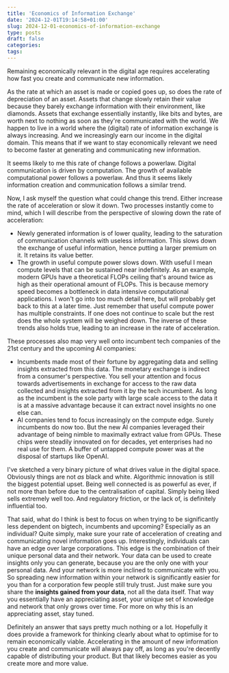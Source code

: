 ```yaml
---
title: 'Economics of Information Exchange'
date: '2024-12-01T19:14:58+01:00'
slug: 2024-12-01-economics-of-information-exchange
type: posts
draft: false
categories:
tags:
---
```


Remaining economically relevant in the digital age requires accelerating how fast you create and communicate new information.

<!--more-->

As the rate at which an asset is made or copied goes up, so does the rate of depreciation of an asset. Assets that change slowly retain their value because they barely exchange information with their environment, like diamonds. Assets that exchange essentially instantly, like bits and bytes, are worth next to nothing as soon as they're communicated with the world. We happen to live in a world where the (digital) rate of information exchange is always increasing. And we increasingly earn our income in the digital domain. This means that if we want to stay economically relevant we need to become faster at generating and communicating new information.

It seems likely to me this rate of change follows a powerlaw. Digital communication is driven by computation. The growth of available computational power follows a powerlaw. And thus it seems likely information creation and communication follows a similar trend.

Now, I ask myself the question what could change this trend. Either increase the rate of acceleration or slow it down. Two processes instantly come to mind, which I will describe from the perspective of slowing down the rate of acceleration:
- Newly generated information is of lower quality, leading to the saturation of communication channels with useless information. This slows down the exchange of useful information, hence putting a larger premium on it. It retains its value better.
- The growth in useful compute power slows down. With useful I mean compute levels that can be sustained near indefinitely. As an example, modern GPUs have a theoretical FLOPs ceiling that's around twice as high as their operational amount of FLOPs. This is because memory speed becomes a bottleneck in data intensive computational applications. I won't go into too much detail here, but will probably get back to this at a later time. Just remember that useful compute power has multiple constraints. If one does not continue to scale but the rest does the whole system will be weighed down.
The inverse of these trends also holds true, leading to an increase in the rate of acceleration.

These processes also map very well onto incumbent tech companies of the 21st century and the upcoming AI companies:
- Incumbents made most of their fortune by aggregating data and selling insights extracted from this data. The monetary exchange is indirect from a consumer's perspective. You sell your attention and focus towards advertisements in exchange for access to the raw data collected and insights extracted from it by the tech incumbent. As long as the incumbent is the sole party with large scale access to the data it is at a massive advantage because it can extract novel insights no one else can.
- AI companies tend to focus increasingly on the compute edge. Surely incumbents do now too. But the new AI companies leveraged their advantage of being nimble to maximally extract value from GPUs. These chips were steadily innovated on for decades, yet enterprises had no real use for them. A buffer of untapped compute power was at the disposal of startups like OpenAI.

I've sketched a very binary picture of what drives value in the digital space. Obviously things are not _as_ black and white. Algorithmic innovation is still the biggest potential upset. Being well connected is as powerful as ever, if not more than before due to the centralisation of capital. Simply being liked sells extremely well too. And regulatory friction, or the lack of, is definitely influential too.

That said, what do I think is best to focus on when trying to be significantly less dependent on bigtech, incumbents and upcoming? Especially as an individual? Quite simply, make sure your rate of acceleration of creating and communicating novel information goes up. Interestingly, individuals can have an edge over large corporations. This edge is the combination of their unique personal data and their network. Your data can be used to create insights only you can generate, because you are the only one with your personal data. And your network is more inclined to communicate with you. So spreading new information within your network is significantly easier for you than for a corporation few people still truly trust. Just make sure you share the __insights gained from your data__, not all the data itself. That way you essentially have an appreciating asset, your unique set of knowledge and network that only grows over time. For more on why this is an appreciating asset, stay tuned.

Definitely an answer that says pretty much nothing or a lot. Hopefully it does provide a framework for thinking clearly about what to optimise for to remain economically viable. Accelerating in the amount of new information you create and communicate will always pay off, as long as you're decently capable of distributing your product. But that likely becomes easier as you create more and more value.

